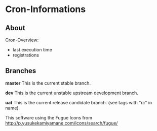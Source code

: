 Cron-Informations
=================

## About

Cron-Overview:
* last execution time
* registrations


## Branches

**master** This is the current stable branch.

**dev** This is the current unstable upstream development branch.

**uat** This is the current release candidate branch. (see tags with "rc" in name)


This software using the Fugue Icons from http://p.yusukekamiyamane.com/icons/search/fugue/

